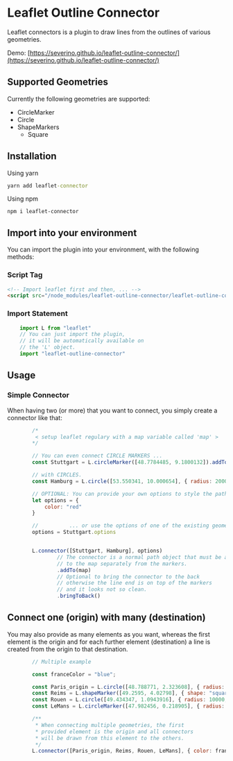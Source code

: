 # Leaflet Outline Connector

Leaflet connectors is a plugin to draw lines from the outlines of various geometries.

Demo: [https://severino.github.io/leaflet-outline-connector/](https://severino.github.io/leaflet-outline-connector/)

## Supported Geometries

Currently the following geometries are supported:

+ CircleMarker
+ Circle
+ ShapeMarkers
    + Square

## Installation

Using yarn
```cmd
yarn add leaflet-connector
```

Using npm
```
npm i leaflet-connector
```

## Import into your environment

You can import the plugin into your environment,
with the following methods:

### Script Tag

```HTML
<!-- Import leaflet first and then, ... -->
<script src="/node_modules/leaflet-outline-connector/leaflet-outline-connector.js"></script>
```

### Import Statement
```js
    import L from "leaflet"
    // You can just import the plugin,
    // it will be automatically available on 
    // the 'L' object.
    import "leaflet-outline-connector"
```

## Usage

### Simple Connector

When having two (or more) that you want to connect, you 
simply create a connector like that:

```js
        /*
         < setup leaflet regulary with a map variable called 'map' > 
        */

        // You can even connect CIRCLE MARKERS ...
        const Stuttgart = L.circleMarker([48.7784485, 9.1800132]).addTo(map);

        // with CIRCLES.
        const Hamburg = L.circle([53.550341, 10.000654], { radius: 20000}).addTo(map);

        // OPTIONAL: You can provide your own options to style the path...
        let options = {
            color: "red"
        }

        //          ... or use the options of one of the existing geometries.
        options = Stuttgart.options


        L.connector([Stuttgart, Hamburg], options)
                // The connector is a normal path object that must be added
                // to the map separately from the markers.
                .addTo(map)
                // Optional to bring the connector to the back
                // otherwise the line end is on top of the markers
                // and it looks not so clean.
                .bringToBack()
```

## Connect one (origin) with many (destination)

You may also provide as many elements as you want, whereas the first element is the origin and for each further element (destination) a line is created from the origin to that destination. 

```js
        // Multiple example

        const franceColor = "blue";

        const Paris_origin = L.circle([48.788771, 2.323608], { radius: 30000, fill: false, color: franceColor }).addTo(map);
        const Reims = L.shapeMarker([49.2595, 4.02798], { shape: "square", radius: 10, fill: false, color: franceColor }).addTo(map);
        const Rouen = L.circle([49.434347, 1.0943916], { radius: 10000, fill: false, color: franceColor }).addTo(map);
        const LeMans = L.circleMarker([47.982456, 0.218905], { radius: 10, fill: false, color: franceColor }).addTo(map);

        /**
         * When connecting multiple geometries, the first 
         * provided element is the origin and all connectors
         * will be drawn from this element to the others.
         */
        L.connector([Paris_origin, Reims, Rouen, LeMans], { color: franceColor }).addTo(map);
```

